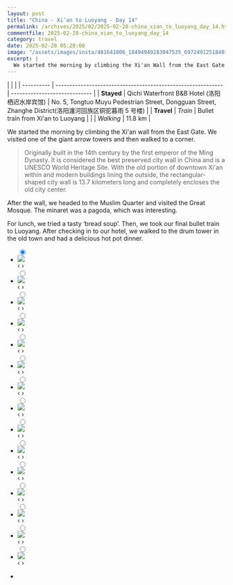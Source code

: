 ```yaml
---
layout: post
title: "China - Xi’an to Luoyang - Day 14"
permalink: /archives/2025/02/2025-02-28-china_xian_to_luoyang_day_14.html
commentfile: 2025-02-28-china_xian_to_luoyang_day_14
category: travel
date: 2025-02-28 05:20:00
image: "/assets/images/insta/481641006_18494949283047535_6972491251840116242_n_18170876275325542.jpg"
excerpt: |
  We started the morning by climbing the Xi'an Wall from the East Gate. We visited one of the giant arrow towers and then walked to a corner.
---
```


|            |                                                              |
| ---------- | ------------------------------------------------------------ | ----------------------------- |
| **Stayed** | Qichi Waterfront B&B Hotel (洛阳栖迟水岸宾馆) | No. 5, Tongtuo Muyu Pedestrian Street, Dongguan Street, Zhanghe District(洛阳瀍河回族区铜驼暮雨 5 号楼) |
| **Travel** | _Train_ |     Bullet train from Xi'an to Luoyang     |
|            | _Walking_ |    11.8 km      |


We started the morning by climbing the Xi'an wall from the East Gate. We visited one of the giant arrow towers and then walked to a corner.

> Originally built in the 14th century by the first emperor of the Ming Dynasty. It is considered the best preserved city wall in China and is a UNESCO World Heritage Site. With the old portion of downtown Xi'an within and modern buildings lining the outside, the rectangular-shaped city wall is  13.7 kilometers long and completely encloses the old city center.

After the wall, we headed to the Muslim Quarter and visited the Great Mosque. The minaret was a pagoda, which was interesting. 

For lunch, we tried a tasty ‘bread soup’. Then, we took our final bullet train to Luoyang. After checking in to our hotel, we walked to the drum tower in the old town and had a delicious hot pot dinner.


<ul class="slides">
    <input type="radio" name="radio-btn" id="img-1" checked="checked" />
    <li class="slide-container">
        <div class="slide">
          <a href="/assets/images/insta/481843807_18494949322047535_4201437574349614584_n_18180710260313878.jpg"><img src="/assets/images/insta/481843807_18494949322047535_4201437574349614584_n_18180710260313878.jpg" /></a>
        </div>
    <div class="nav">
      <label for="img-15" class="prev">&#x2039;</label>
      <label for="img-2" class="next">&#x203a;</label>
    </div>
    </li>
        <input type="radio" name="radio-btn" id="img-2"  />
    <li class="slide-container">
        <div class="slide">
          <a href="/assets/images/insta/481697843_18494949394047535_1150731157780415370_n_18267784237283081.jpg"><img src="/assets/images/insta/481697843_18494949394047535_1150731157780415370_n_18267784237283081.jpg" /></a>
        </div>
    <div class="nav">
      <label for="img-1" class="prev">&#x2039;</label>
      <label for="img-3" class="next">&#x203a;</label>
    </div>
    </li>
        <input type="radio" name="radio-btn" id="img-3"  />
    <li class="slide-container">
        <div class="slide">
          <a href="/assets/images/insta/481844736_18494949403047535_1485441760076757881_n_18076698304680008.jpg"><img src="/assets/images/insta/481844736_18494949403047535_1485441760076757881_n_18076698304680008.jpg" /></a>
        </div>
    <div class="nav">
      <label for="img-2" class="prev">&#x2039;</label>
      <label for="img-4" class="next">&#x203a;</label>
    </div>
    </li>
        <input type="radio" name="radio-btn" id="img-4"  />
    <li class="slide-container">
        <div class="slide">
          <a href="/assets/images/insta/482556025_18494949412047535_319376762052515642_n_18489645904039018.jpg"><img src="/assets/images/insta/482556025_18494949412047535_319376762052515642_n_18489645904039018.jpg" /></a>
        </div>
    <div class="nav">
      <label for="img-3" class="prev">&#x2039;</label>
      <label for="img-5" class="next">&#x203a;</label>
    </div>
    </li>
        <input type="radio" name="radio-btn" id="img-5"  />
    <li class="slide-container">
        <div class="slide">
          <a href="/assets/images/insta/481761050_18494949421047535_4204000417365102253_n_17911265814093223.jpg"><img src="/assets/images/insta/481761050_18494949421047535_4204000417365102253_n_17911265814093223.jpg" /></a>
        </div>
    <div class="nav">
      <label for="img-4" class="prev">&#x2039;</label>
      <label for="img-6" class="next">&#x203a;</label>
    </div>
    </li>
        <input type="radio" name="radio-btn" id="img-6"  />
    <li class="slide-container">
        <div class="slide">
          <a href="/assets/images/insta/482328452_18494949433047535_8714946755549144765_n_18020665007466490.jpg"><img src="/assets/images/insta/482328452_18494949433047535_8714946755549144765_n_18020665007466490.jpg" /></a>
        </div>
    <div class="nav">
      <label for="img-5" class="prev">&#x2039;</label>
      <label for="img-7" class="next">&#x203a;</label>
    </div>
    </li>
        <input type="radio" name="radio-btn" id="img-7"  />
    <li class="slide-container">
        <div class="slide">
          <a href="/assets/images/insta/482024705_18494949445047535_2842102783715502100_n_17901770760036931.jpg"><img src="/assets/images/insta/482024705_18494949445047535_2842102783715502100_n_17901770760036931.jpg" /></a>
        </div>
    <div class="nav">
      <label for="img-6" class="prev">&#x2039;</label>
      <label for="img-8" class="next">&#x203a;</label>
    </div>
    </li>
        <input type="radio" name="radio-btn" id="img-8"  />
    <li class="slide-container">
        <div class="slide">
          <a href="/assets/images/insta/481924803_18494949469047535_7814989415047693368_n_18063297685923986.jpg"><img src="/assets/images/insta/481924803_18494949469047535_7814989415047693368_n_18063297685923986.jpg" /></a>
        </div>
    <div class="nav">
      <label for="img-7" class="prev">&#x2039;</label>
      <label for="img-9" class="next">&#x203a;</label>
    </div>
    </li>
        <input type="radio" name="radio-btn" id="img-9"  />
    <li class="slide-container">
        <div class="slide">
          <a href="/assets/images/insta/481872866_18494949502047535_8390245911369738229_n_18039299462600267.jpg"><img src="/assets/images/insta/481872866_18494949502047535_8390245911369738229_n_18039299462600267.jpg" /></a>
        </div>
    <div class="nav">
      <label for="img-8" class="prev">&#x2039;</label>
      <label for="img-10" class="next">&#x203a;</label>
    </div>
    </li>
        <input type="radio" name="radio-btn" id="img-10"  />
    <li class="slide-container">
        <div class="slide">
          <a href="/assets/images/insta/482104855_18494949553047535_8931355978998983319_n_18062947819938648.jpg"><img src="/assets/images/insta/482104855_18494949553047535_8931355978998983319_n_18062947819938648.jpg" /></a>
        </div>
    <div class="nav">
      <label for="img-9" class="prev">&#x2039;</label>
      <label for="img-11" class="next">&#x203a;</label>
    </div>
    </li>
        <input type="radio" name="radio-btn" id="img-11"  />
    <li class="slide-container">
        <div class="slide">
          <a href="/assets/images/insta/481861183_18494949583047535_2229976768820629709_n_17983152911656392.jpg"><img src="/assets/images/insta/481861183_18494949583047535_2229976768820629709_n_17983152911656392.jpg" /></a>
        </div>
    <div class="nav">
      <label for="img-10" class="prev">&#x2039;</label>
      <label for="img-12" class="next">&#x203a;</label>
    </div>
    </li>
        <input type="radio" name="radio-btn" id="img-12"  />
    <li class="slide-container">
        <div class="slide">
          <a href="/assets/images/insta/481920434_18494949622047535_1715842770477485522_n_18061902511795723.jpg"><img src="/assets/images/insta/481920434_18494949622047535_1715842770477485522_n_18061902511795723.jpg" /></a>
        </div>
    <div class="nav">
      <label for="img-11" class="prev">&#x2039;</label>
      <label for="img-13" class="next">&#x203a;</label>
    </div>
    </li>
        <input type="radio" name="radio-btn" id="img-13"  />
    <li class="slide-container">
        <div class="slide">
          <a href="/assets/images/insta/481981019_18494949709047535_2080041252748067605_n_18339565741154891.jpg"><img src="/assets/images/insta/481981019_18494949709047535_2080041252748067605_n_18339565741154891.jpg" /></a>
        </div>
    <div class="nav">
      <label for="img-12" class="prev">&#x2039;</label>
      <label for="img-14" class="next">&#x203a;</label>
    </div>
    </li>
        <input type="radio" name="radio-btn" id="img-14"  />
    <li class="slide-container">
        <div class="slide">
          <a href="/assets/images/insta/481746110_18494949724047535_291234704128370279_n_17946049379949712.jpg"><img src="/assets/images/insta/481746110_18494949724047535_291234704128370279_n_17946049379949712.jpg" /></a>
        </div>
    <div class="nav">
      <label for="img-13" class="prev">&#x2039;</label>
      <label for="img-15" class="next">&#x203a;</label>
    </div>
    </li>
    
 <input type="radio" name="radio-btn" id="img-15" />
 <li class="slide-container">
 <div class="slide">
 <a href="/assets/images/insta/481641006_18494949283047535_6972491251840116242_n_18170876275325542.jpg"><img src="/assets/images/insta/481641006_18494949283047535_6972491251840116242_n_18170876275325542.jpg" /></a>
 </div>
 <div class="nav">
 <label for="img-14" class="prev">&#x2039;</label>
 <label for="img-1" class="next">&#x203a;</label>
 </div>
 </li>
      
<li class="nav-dots">
      <label for="img-1" class="nav-dot" id="img-dot-1"></label>
      <label for="img-2" class="nav-dot" id="img-dot-2"></label>
      <label for="img-3" class="nav-dot" id="img-dot-3"></label>
      <label for="img-4" class="nav-dot" id="img-dot-4"></label>
      <label for="img-5" class="nav-dot" id="img-dot-5"></label>
      <label for="img-6" class="nav-dot" id="img-dot-6"></label>
      <label for="img-7" class="nav-dot" id="img-dot-7"></label>
      <label for="img-8" class="nav-dot" id="img-dot-8"></label>
      <label for="img-9" class="nav-dot" id="img-dot-9"></label>
      <label for="img-10" class="nav-dot" id="img-dot-10"></label>
      <label for="img-11" class="nav-dot" id="img-dot-11"></label>
      <label for="img-12" class="nav-dot" id="img-dot-12"></label>
      <label for="img-13" class="nav-dot" id="img-dot-13"></label>
      <label for="img-14" class="nav-dot" id="img-dot-14"></label>

 <label for="img-15" class="nav-dot" id="img-dot-15"></label>

</li>
</ul>        
             

    